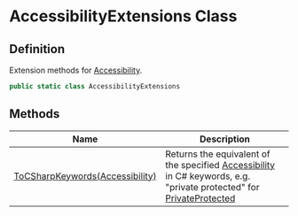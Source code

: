 # AccessibilityExtensions Class
## Definition

Extension methods for [Accessibility](MrKWatkins.Reflection.Accessibility.md).

```c#
public static class AccessibilityExtensions
```

## Methods

| Name | Description |
| ---- | ----------- |
| [ToCSharpKeywords(Accessibility)](MrKWatkins.Reflection.AccessibilityExtensions.ToCSharpKeywords.md) | Returns the equivalent of the specified [Accessibility](MrKWatkins.Reflection.Accessibility.md) in C# keywords, e.g. &quot;private protected&quot; for [PrivateProtected](MrKWatkins.Reflection.Accessibility.md#fields) |


